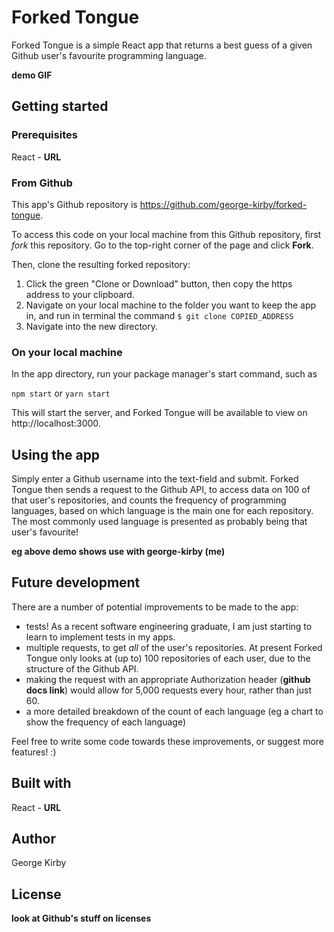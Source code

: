# Forked Tongue

Forked Tongue is a simple React app that returns a best guess of a given Github user's favourite programming language. 


**demo GIF**


## Getting started

### Prerequisites

React - **URL**

### From Github

This app's Github repository is https://github.com/george-kirby/forked-tongue.

To access this code on your local machine from this Github repository, first *fork* this repository. Go to the top-right corner of the page and click **Fork**. 

Then, clone the resulting forked repository: 

1. Click the green "Clone or Download" button, then copy the https address to your clipboard. 
2. Navigate on your local machine to the folder you want to keep the app in, and run in terminal the command 
```$ git clone COPIED_ADDRESS ```
3. Navigate into the new directory. 

### On your local machine

In the app directory, run your package manager's start command, such as

```npm start```
or
```yarn start```

This will start the server, and Forked Tongue will be available to view on http://localhost:3000.

## Using the app

Simply enter a Github username into the text-field and submit. Forked Tongue then sends a request to the Github API, to access data on 100 of that user's repositories, and counts the frequency of programming languages, based on which language is the main one for each repository. The most commonly used language is presented as probably being that user's favourite!

**eg above demo shows use with george-kirby (me)**

## Future development

There are a number of potential improvements to be made to the app:
- tests! As a recent software engineering graduate, I am just starting to learn to implement tests in my apps.
- multiple requests, to get *all* of the user's repositories. At present Forked Tongue only looks at (up to) 100 repositories of each user, due to the structure of the Github API. 
- making the request with an appropriate Authorization header (**github docs link**) would allow for 5,000 requests every hour, rather than just 60. 
- a more detailed breakdown of the count of each language (eg a chart to show the frequency of each language)

Feel free to write some code towards these improvements, or suggest more features! :)

## Built with

React - **URL**

## Author

George Kirby

## License

**look at Github's stuff on licenses**